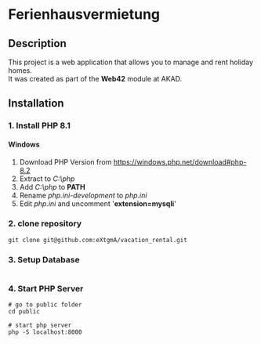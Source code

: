 # Ferienhausvermietung
## Description
This project is a web application that allows you to manage and rent holiday homes.</br>
It was created as part of the __Web42__ module at AKAD.

## Installation
### 1. Install PHP 8.1 
#### Windows
1. Download PHP Version from https://windows.php.net/download#php-8.2  
2. Extract to _C:\php_
3. Add _C:\php_ to __PATH__
4. Rename _php.ini-development_ to _php.ini_
5. Edit _php.ini_ and uncomment '__extension=mysqli__'

### 2. clone repository
```
git clone git@github.com:eXtgmA/vacation_rental.git
```

### 3. Setup Database
```
```

### 4. Start PHP Server
```
# go to public folder
cd public

# start php server
php -S localhost:8000
```
